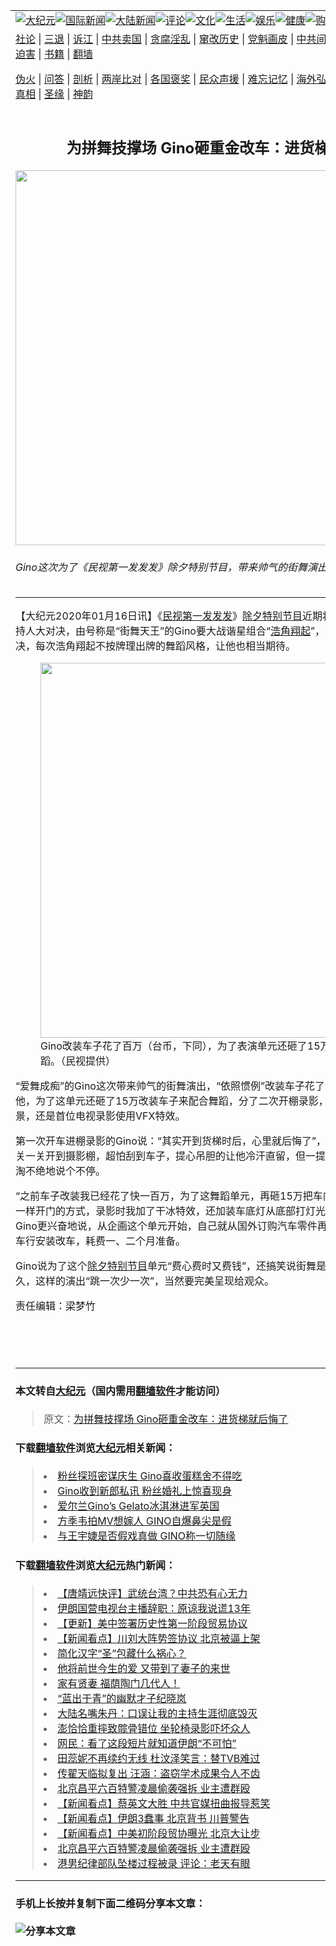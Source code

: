 <a name="1" id="1" target="_blank"></a><span id="1"></span>
<table border="0"><tr><td colspan="2" VALIGN=TOP><a href="https://github.com/qdbzyr225/djy/blob/master/gb/nsc413.md#1"><img src="https://raw.githubusercontent.com/qdbzyr225/www/master/t/djy/1.jpg" title="大纪元"></a><a href="https://github.com/qdbzyr225/djy/blob/master/gb/n24hr.md#1"><img src="https://raw.githubusercontent.com/qdbzyr225/www/master/t/djy/3.jpg" title="国际新闻"></a><a href="https://github.com/qdbzyr225/djy/blob/master/gb/nsc413.md#1"><img src="https://raw.githubusercontent.com/qdbzyr225/www/master/t/djy/4.jpg" title="大陆新闻"></a><a href="https://github.com/qdbzyr225/djy/blob/master/gb/news392.md#1"><img src="https://raw.githubusercontent.com/qdbzyr225/www/master/t/djy/5.jpg" title="评论"></a><a href="https://github.com/qdbzyr225/djy/blob/master/gb/news2007.md#1"><img src="https://raw.githubusercontent.com/qdbzyr225/www/master/t/djy/6.jpg" title="文化"></a><a href="https://github.com/qdbzyr225/djy/blob/master/gb/news2008.md#1"><img src="https://raw.githubusercontent.com/qdbzyr225/www/master/t/djy/7.jpg" title="生活"></a><a href="https://github.com/qdbzyr225/djy/blob/master/gb/ncyule.md#1"><img src="https://raw.githubusercontent.com/qdbzyr225/www/master/t/djy/8.jpg" title="娱乐"></a><a href="https://github.com/qdbzyr225/djy/blob/master/gb/nsc1002.md#1"><img src="https://raw.githubusercontent.com/qdbzyr225/www/master/t/djy/9.jpg" title="健康"><a href="https://www.youlucky.com"><img src="https://raw.githubusercontent.com/qdbzyr225/www/master/t/djy/10.jpg" title="购物"></a><a href="https://donate.epochtimes.com/?utm_medium=epochtimes&utm_source=referral&utm_campaign=donate_button_djyarticleheader"><img src="https://raw.githubusercontent.com/qdbzyr225/www/master/t/djy/12.jpg" title="捐款"></a></td></tr>
<tr><td colspan="2" VALIGN=TOP><a target="_blank" href="https://github.com/qdbzyr225/djy/blob/master/gb/9p.md#1">社论</a> | <a target="_blank" href="https://github.com/qdbzyr225/djy/blob/master/gb/nf5657.md#1">三退</a> | <a target="_blank" href="https://github.com/qdbzyr225/djy/blob/master/gb/nf6123.md#1">诉江</a> | <a target="_blank" href="https://github.com/qdbzyr225/djy/blob/master/gb/nf1176117.md#1">中共卖国</a> | <a target="_blank" href="https://github.com/qdbzyr225/djy/blob/master/gb/nf5773.md#1">贪腐淫乱</a> | <a target="_blank" href="https://github.com/qdbzyr225/djy/blob/master/gb/nf1176115.md#1">窜改历史</a> | <a target="_blank" href="https://github.com/qdbzyr225/djy/blob/master/gb/nf1176107.md#1">党魁画皮</a> | <a target="_blank" href="https://github.com/qdbzyr225/djy/blob/master/gb/nf1320400.md#1">中共间谍</a> | <a target="_blank" href="https://github.com/qdbzyr225/djy/blob/master/gb/nf1176114.md#1">破坏传统</a> | <a target="_blank" href="https://github.com/qdbzyr225/djy/blob/master/gb/nf5287.md#1">恶贯满盈</a> | <a target="_blank" href="https://github.com/qdbzyr225/djy/blob/master/gb/ncid278.md#1">人权</a> | <a target="_blank" href="https://github.com/qdbzyr225/djy/blob/master/gb/nf1176111.md#1">迫害</a> | <a target="_blank" href="https://github.com/qdbzyr225/djy/blob/master/gb/nf1235328.md#1">书籍</a> | <a target="_blank" href="https://github.com/qdbzyr225/www/blob/master/README.md?zsrh#1">翻墙</a></p><p><a target="_blank" href="https://github.com/qdbzyr225/djy/blob/master/gb/nf5562.md#1">伪火</a> | <a target="_blank" href="https://github.com/qdbzyr225/djy/blob/master/gb/nf4378.md#1">问答</a> | <a target="_blank" href="https://github.com/qdbzyr225/djy/blob/master/gb/nf5792.md#1">剖析</a> | <a target="_blank" href="https://github.com/qdbzyr225/djy/blob/master/gb/nf5735.md#1">两岸比对</a> | <a target="_blank" href="https://github.com/qdbzyr225/djy/blob/master/gb/nf6119.md#1">各国褒奖</a> | <a target="_blank" href="https://github.com/qdbzyr225/djy/blob/master/gb/nf6120.md#1">民众声援</a> | <a target="_blank" href="https://github.com/qdbzyr225/djy/blob/master/gb/nf1188594.md#1">难忘记忆</a> | <a target="_blank" href="https://github.com/qdbzyr225/djy/blob/master/gb/nf3180.md#1">海外弘传</a> | <a target="_blank" href="https://github.com/qdbzyr225/djy/blob/master/gb/nf5410.md#1">万人上访</a> | <a target="_blank" href="https://github.com/qdbzyr225/ntdtv/blob/master/gb/prog1530_1.md#1">和平抗议</a> | <a target="_blank" href="https://github.com/qdbzyr225/djy/blob/master/gb/nf4386.md#1">支持</a> | <a target="_blank" href="https://github.com/qdbzyr225/djy/blob/master/gb/nf4389.md#1">真相</a> | <a target="_blank" href="https://github.com/qdbzyr225/djy/blob/master/gb/nf5790.md#1">圣缘</a> | <a target="_blank" href="https://github.com/qdbzyr225/djy/blob/master/gb/nf4786.md#1">神韵</a></td></tr>
<tr><td VALIGN=TOP width="626"><h2 align=center>为拼舞技撑场 Gino砸重金改车：进货梯就后悔了</h2>
<img width="600" src="http://i.epochtimes.com/assets/uploads/2020/01/2001152138041487-600x400.jpg" />
<h6>Gino这次为了《民视第一发发发》除夕特别节目，带来帅气的街舞演出。（民视提供）
</h6>
<hr>
<p>【大纪元2020年01月16日讯】《<a href="https://github.com/qdbzyr225/djy/blob/master/gb/tag/%E6%B0%91%E8%A7%86%E7%AC%AC%E4%B8%80%E5%8F%91%E5%8F%91%E5%8F%91.md">民视第一发发发</a>》<a href="https://github.com/qdbzyr225/djy/blob/master/gb/tag/%E9%99%A4%E5%A4%95%E7%89%B9%E5%88%AB%E8%8A%82%E7%9B%AE.md">除夕特别节目</a>近期将录制“舞蹈大PK单元”主持人大对决，由号称是“街舞天王”的Gino要大战谐星组合“<a href="https://github.com/qdbzyr225/djy/blob/master/gb/tag/%E6%B5%A9%E8%A7%92%E7%BF%94%E8%B5%B7.md">浩角翔起</a>”，Gino说这次是第二次对决，每次浩角翔起不按牌理出牌的舞蹈风格，让他也相当期待。</p>
<figure id="attachment_11796827" style="width: 600px" class="wp-caption aligncenter"><a href="http://i.epochtimes.com/assets/uploads/2020/01/2001152138001487.jpg"><img class="size-large wp-image-11796827" title="" src="http://i.epochtimes.com/assets/uploads/2020/01/2001152138001487-600x401.jpg" alt="" width="600" b="401" /></a><figcaption class="wp-caption-text">Gino改装车子花了百万（台币，下同），为了表演单元还砸了15万改装车子来配合舞蹈。（民视提供）</figcaption></figure>
<p>“爱舞成痴”的Gino这次带来帅气的街舞演出，“依照惯例”改装车子花了百万（台币，下同）的他，为了这单元还砸了15万改装车子来配合舞蹈，分了二次开棚录影，Gino穿越了三个不同场景，还是首位电视录影使用VFX特效。</p>
<p>第一次开车进棚录影的Gino说：“其实开到货梯时后，心里就后悔了”，要在狭小的空间把车子一关一关开到摄影棚，超怕刮到车子，提心吊胆的让他冷汗直留，但一提到蝙蝠车改装，Gino便淘淘不绝地说个不停。</p>
<p>“之前车子改装我已经花了快一百万，为了这舞蹈单元，再砸15万把车门改成铡刀门像是蝙蝠车一样开门的方式，录影时我加了干冰特效，还加装车底灯从底部打灯光，有不同的视觉效果”，Gino更兴奋地说，从企画这个单元开始，自己就从国外订购汽车零件再国际空运送来，还要再去车行安装改车，耗费一、二个月准备。</p>
<p>Gino说为了这个<a href="https://github.com/qdbzyr225/djy/blob/master/gb/tag/%E9%99%A4%E5%A4%95%E7%89%B9%E5%88%AB%E8%8A%82%E7%9B%AE.md">除夕特别节目</a>单元“费心费时又费钱”，还搞笑说街舞是体力活不知道自己能跳多久，这样的演出“跳一次少一次”，当然要完美呈现给观众。</p>
<p>责任编辑：梁梦竹</p>
<p>&nbsp;</p>
<p>&nbsp;</p>

<hr>

#### 本文转自<a href="http://www.epochtimes.com">大纪元</a>（国内需用<a href="https://git.io/JesJV">翻墙软件</a>才能访问）
> 原文：<a href="http://www.epochtimes.com/gb/20/1/16/n11796757.htm">为拼舞技撑场 Gino砸重金改车：进货梯就后悔了</a>


#### 下载<a href="https://git.io/JesJV">翻墙软件</a>浏览<a href="http://www.epochtimes.com">大纪元</a>相关新闻：
> <li><a href="http://www.epochtimes.com/gb/19/1/28/n11007764.htm">粉丝探班密谋庆生 Gino喜收蛋糕舍不得吃</a></li>
> <li><a href="http://www.epochtimes.com/gb/18/10/9/n10772464.htm">Gino收到新郎私讯 粉丝婚礼上惊喜现身</a></li>
> <li><a href="http://www.epochtimes.com/gb/17/2/23/n8841743.htm">爱尔兰Gino’s Gelato冰淇淋进军英国</a></li>
> <li><a href="http://www.epochtimes.com/gb/12/4/10/n3562411.htm">方季韦拍MV想嫁人 GINO自爆鼻尖是假</a></li>
> <li><a href="http://www.epochtimes.com/gb/10/12/5/n3104884.htm">与王宇婕是否假戏真做 GINO称一切随缘</a></li>

#### 下载<a href="https://git.io/JesJV">翻墙软件</a>浏览<a href="http://www.epochtimes.com">大纪元</a>热门新闻：
> <li><a href="http://www.epochtimes.com/gb/20/1/15/n11793980.htm">【唐靖远快评】武统台湾？中共恐有心无力</a></li>
> <li><a href="http://www.epochtimes.com/gb/20/1/15/n11794919.htm">伊朗国营电视台主播辞职：原谅我说谎13年</a></li>
> <li><a href="http://www.epochtimes.com/gb/20/1/15/n11795625.htm">【更新】美中签署历史性第一阶段贸易协议</a></li>
> <li><a href="http://www.epochtimes.com/gb/20/1/15/n11795863.htm">【新闻看点】川刘大阵势签协议 北京被逼上架</a></li>
> <li><a href="http://www.epochtimes.com/gb/20/1/8/n11776359.htm">简化汉字“圣”包藏什么祸心？</a></li>
> <li><a href="http://www.epochtimes.com/gb/20/1/1/n11760836.htm">他将前世今生的爱 又带到了妻子的来世</a></li>
> <li><a href="http://www.epochtimes.com/gb/16/4/24/n7677815.htm">家有贤妻  福荫陶门几代人！</a></li>
> <li><a href="http://www.epochtimes.com/gb/20/1/8/n11777539.htm">“蓝出于青”的幽默才子纪晓岚</a></li>
> <li><a href="http://www.epochtimes.com/gb/20/1/13/n11791054.htm">大陆名嘴朱丹：口误让我的主持生涯彻底毁灭</a></li>
> <li><a href="http://www.epochtimes.com/gb/20/1/15/n11794403.htm">澎恰恰重摔致髋骨错位 坐轮椅录影吓坏众人</a></li>
> <li><a href="http://www.epochtimes.com/gb/20/1/14/n11791826.htm">网民：看了这段短片就知道伊朗“不可怕”</a></li>
> <li><a href="http://www.epochtimes.com/gb/20/1/12/n11788549.htm">田蕊妮不再续约无线 杜汶泽笑言：替TVB难过</a></li>
> <li><a href="http://www.epochtimes.com/gb/20/1/13/n11791209.htm">传翟天临拟复出 汪涵：盗窃学术成果令人不齿</a></li>
> <li><a href="http://www.epochtimes.com/gb/20/1/13/n11791100.htm">北京昌平六百特警凌晨偷袭强拆 业主遭群殴</a></li>
> <li><a href="http://www.epochtimes.com/gb/20/1/15/n11795862.htm">【新闻看点】蔡英文大胜 中共官媒扭曲报导惹笑</a></li>
> <li><a href="http://www.epochtimes.com/gb/20/1/14/n11793224.htm">【新闻看点】伊朗3蠢事 北京背书 川普警告</a></li>
> <li><a href="http://www.epochtimes.com/gb/20/1/14/n11793300.htm">【新闻看点】中美初阶段贸协曝光 北京大让步</a></li>
> <li><a href="http://www.epochtimes.com/gb/20/1/13/n11791100.htm">北京昌平六百特警凌晨偷袭强拆 业主遭群殴</a></li>
> <li><a href="http://www.epochtimes.com/gb/20/1/14/n11793546.htm">港男纪律部队坠楼过程被录 评论：老天有眼</a></li>
<hr>

#### 手机上长按并复制下面二维码分享本文章：<br><br><img src="http://d1p1.ip.zn2.us/v.php?action=qrcode&url=https://github.com/qdbzyr225/djy/blob/master/gb/20/1/16/n11796757.md%231" title="分享本文章"></td><td VALIGN=TOP><a href="https://github.com/qdbzyr225/djy/blob/master/gb/16/1/21/n4622075.md?dfh#1" target="_blank"><img src="https://raw.githubusercontent.com/qdbzyr225/djy/master/gb/300/wei-f1.jpg" title="中共的伪火骗局"  alt="中共的伪火骗局"></a><br><a href="https://github.com/qdbzyr225/www/blob/master/README.md?dfh#9" target="_blank"><img src="https://raw.githubusercontent.com/qdbzyr225/djy/master/gb/300/yong-h.jpg" title="永恒的见证"  alt="永恒的见证"></a><br><a href="https://github.com/qdbzyr225/djy/blob/master/gb/13/9/29/n3974789.md?dfh#1" target="_blank"><img src="https://raw.githubusercontent.com/qdbzyr225/djy/master/gb/300/shang-lnz.jpg" title="善良女子被中共投男牢"  alt="善良女子被中共投男牢"></a><br><a href="https://github.com/qdbzyr225/djy/blob/master/gb/16/3/16/n4663449.md?dfh#1" target="_blank"><img src="https://raw.githubusercontent.com/qdbzyr225/djy/master/gb/300/huo-z3.jpg" title="警卫目击活摘器官"  alt="警卫目击活摘器官"></a><br><a href="https://github.com/qdbzyr225/djy/blob/master/gb/16/8/7/n8177641.md?dfh#1" target="_blank"><img src="https://raw.githubusercontent.com/qdbzyr225/djy/master/gb/300/huo-z4.jpg" title="证人描述活摘恐怖"  alt="证人描述活摘恐怖"></a><br><a href="https://github.com/qdbzyr225/djy/blob/master/gb/10/4/19/n2881569.md?dfh#1" target="_blank"><img src="https://raw.githubusercontent.com/qdbzyr225/djy/master/gb/300/huo-z1.jpg" title="揭开活摘器官黑幕"  alt="揭开活摘器官黑幕"></a><br><a href="https://github.com/qdbzyr225/djy/blob/master/gb/10/11/7/n3077476.md?dfh#1" target="_blank"><img src="https://raw.githubusercontent.com/qdbzyr225/djy/master/gb/300/ma-ks.jpg" title="马克思的成魔之路"  alt="马克思的成魔之路"></a><br><a href="https://github.com/qdbzyr225/djy/blob/master/gb/14/6/9/n4173977.md?dfh#1" target="_blank"><img src="https://raw.githubusercontent.com/qdbzyr225/djy/master/gb/300/chang-zs.jpg" title="藏字石 蕴天机"  alt="藏字石 蕴天机"></a><br><a href="https://github.com/qdbzyr225/djy/blob/master/gb/18/5/10/n10381511.md?dfh#1" target="_blank"><img src="https://raw.githubusercontent.com/qdbzyr225/djy/master/gb/300/st1.jpg" title="关注3亿人三退"  alt="关注3亿人三退"></a><br><a href="https://github.com/qdbzyr225/djy/blob/master/gb/18/3/21/n10237682.md?dfh#1" target="_blank"><img src="https://raw.githubusercontent.com/qdbzyr225/djy/master/gb/300/jie-t.jpg" title="解体中共复兴中华"  alt="解体中共复兴中华"></a><br><a href="https://github.com/qdbzyr225/djy/blob/master/gb/9/2/9/n2422991.md?dfh#1" target="_blank"><img src="https://raw.githubusercontent.com/qdbzyr225/djy/master/gb/300/gao-zs.jpg" title="中共迫害良心律师"  alt="中共迫害良心律师"></a><br><a href="https://github.com/qdbzyr225/djy/blob/master/gb/18/12/9/n10900044.md?dfh#1" target="_blank"><img src="https://raw.githubusercontent.com/qdbzyr225/djy/master/gb/300/sj1.jpg" title="303万人举报江泽民"  alt="303万人举报江泽民"></a><br><a href="https://github.com/qdbzyr225/djy/blob/master/gb/18/8/28/n10672014.md?dfh#1" target="_blank"><img src="https://raw.githubusercontent.com/qdbzyr225/djy/master/gb/300/sj2.jpg" title="这些官员为何起诉江泽民"  alt="这些官员为何起诉江泽民"></a><br><a href="https://github.com/qdbzyr225/djy/blob/master/gb/8/12/18/n2367165.md?dfh#1" target="_blank"><img src="https://raw.githubusercontent.com/qdbzyr225/djy/master/gb/300/liangan.jpg" title="海峡两岸的强烈对比"  alt="海峡两岸的强烈对比"></a><br><a href="https://github.com/qdbzyr225/djy/blob/master/gb/15/12/10/n4593139.md?dfh#1" target="_blank"><img src="https://raw.githubusercontent.com/qdbzyr225/djy/master/gb/300/jia-ndzl.jpg" title="加拿大总理的贺信"  alt="加拿大总理的贺信"></a><br><a href="https://github.com/qdbzyr225/djy/blob/master/gb/11/6/17/n3289382.md?dfh#1" target="_blank"><img src="https://raw.githubusercontent.com/qdbzyr225/djy/master/gb/300/xiao-wd.jpg" title="探寻真相兼听则明"  alt="探寻真相兼听则明"></a><br><a href="https://github.com/qdbzyr225/djy/blob/master/gb/18/10/27/n10812623.md?dfh#1" target="_blank"><img src="https://raw.githubusercontent.com/qdbzyr225/djy/master/gb/300/yindu.jpg" title="印度媒体报道东方"  alt="印度媒体报道东方"></a><br><a href="https://github.com/qdbzyr225/djy/blob/master/gb/18/6/9/n10469652.md?dfh#1" target="_blank"><img src="https://raw.githubusercontent.com/qdbzyr225/djy/master/gb/300/xie-j.jpg" title="不一样的海外校园"  alt="不一样的海外校园"></a><br><a href="https://github.com/qdbzyr225/djy/blob/master/gb/7/4/5/n1669415.md?dfh#1" target="_blank"><img src="https://raw.githubusercontent.com/qdbzyr225/djy/master/gb/300/li-up.jpg" title="从大师到徒弟的传奇"  alt="从大师到徒弟的传奇"></a><br><a href="https://github.com/qdbzyr225/djy/blob/master/gb/17/5/26/n9191512.md?dfh#1" target="_blank"><img src="https://raw.githubusercontent.com/qdbzyr225/djy/master/gb/300/zfl2.jpg" title="亿万人与东方一本奇书"  alt="亿万人与东方一本奇书"></a><br><a href="https://github.com/qdbzyr225/djy/blob/master/gb/13/11/27/n4020290.md?dfh#1" target="_blank"><img src="https://raw.githubusercontent.com/qdbzyr225/djy/master/gb/300/zhen-h.jpg" title="大陆见不到的震撼场面"  alt="大陆见不到的震撼场面"></a><br><a href="https://github.com/qdbzyr225/djy/blob/master/gb/15/7/17/n4482910.md?dfh#1" target="_blank"><img src="https://raw.githubusercontent.com/qdbzyr225/djy/master/gb/300/dalu-sk.jpg" title="人心向善 大陆当初盛况"  alt="人心向善 大陆当初盛况"></a><br><a href="https://github.com/qdbzyr225/djy/blob/master/gb/19/1/5/n10955468.md?dfh#1" target="_blank"><img src="https://raw.githubusercontent.com/qdbzyr225/djy/master/gb/300/zfl1.jpg" title="追寻真理 这书讲什么"  alt="追寻真理 这书讲什么"></a><br><a href="https://github.com/qdbzyr225/www/blob/master/README.md?dfh#1" target="_blank"><img src="https://raw.githubusercontent.com/qdbzyr225/djy/master/gb/300/fq1.jpg" title="下载免费翻墙软件"  alt="下载免费翻墙软件"></a><br></td></tr></table>
